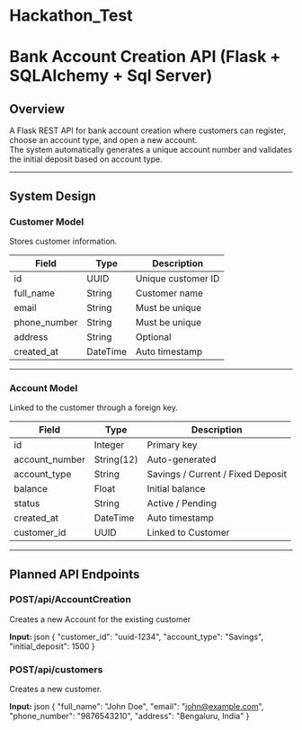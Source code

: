 # Hackathon_Test


# Bank Account Creation API (Flask + SQLAlchemy + Sql Server)

## Overview
A Flask REST API for bank account creation where customers can register, choose an account type, and open a new account.  
The system automatically generates a unique account number and validates the initial deposit based on account type.

---

## System Design

### Customer Model
Stores customer information.  

| Field | Type | Description |
|-------|------|-------------|
| id | UUID | Unique customer ID | Primary Key
| full_name | String | Customer name |
| email | String | Must be unique |
| phone_number | String | Must be unique |
| address | String | Optional |
| created_at | DateTime | Auto timestamp |

---

### Account Model
Linked to the customer through a foreign key.  

| Field | Type | Description |
|-------|------|-------------|
| id | Integer | Primary key |
| account_number | String(12) | Auto-generated |
| account_type | String | Savings / Current / Fixed Deposit |
| balance | Float | Initial balance |
| status | String | Active / Pending |
| created_at | DateTime | Auto timestamp |
| customer_id | UUID | Linked to Customer |

---

## Planned API Endpoints

### POST/api/AccountCreation
Creates a new Account for the existing customer

**Input:**
json
{
  "customer_id": "uuid-1234",
  "account_type": "Savings",
  "initial_deposit": 1500
}

### POST/api/customers
Creates a new customer. 

**Input:**
json
{
  "full_name": "John Doe",
  "email": "john@example.com",
  "phone_number": "9876543210",
  "address": "Bengaluru, India"
}












